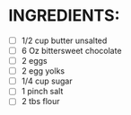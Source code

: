# **INGREDIENTS**:

- [ ] 1/2 cup butter unsalted
- [ ] 6 Oz bittersweet chocolate
- [ ] 2 eggs
- [ ] 2 egg yolks
- [ ] 1/4 cup sugar
- [ ] 1 pinch salt
- [ ] 2 tbs flour